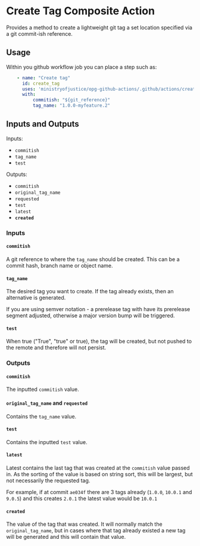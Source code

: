 # Create Tag Composite Action

Provides a method to create a lightweight git tag a set location specified via a git commit-ish reference.

## Usage

Within you github workflow job you can place a step such as:

```yaml
    - name: "Create tag"
      id: create_tag
      uses: 'ministryofjustice/opg-github-actions/.github/actions/create-tag@v2.1.3'
      with:
          commitish: "${git_reference}"
          tag_name: "1.0.0-myfeature.2"
```

## Inputs and Outputs

Inputs:
- `commitish`
- `tag_name`
- `test`

Outputs:
- `commitish`
- `original_tag_name`
- `requested`
- `test`
- `latest`
- **`created`**

### Inputs

#### `commitish`
A git reference to where the `tag_name` should be created. This can be a commit hash, branch name or object name.

#### `tag_name`
The desired tag you want to create. If the tag already exists, then an alternative is generated.

If you are using semver notation - a prerelease tag with have its prerelease segment adjusted, otherwise a major version bump will be triggered.

#### `test`
When true ("True", "true" or true), the tag will be created, but not pushed to the remote and therefore will not persist.

### Outputs

#### `commitish`
The inputted `commitish` value.

#### `original_tag_name` and `requested`
Contains the `tag_name` value.

#### `test`
Contains the inputted `test` value.

#### `latest`
Latest contains the last tag that was created at the `commitish` value passed in. As the sorting of the value is based on string sort, this will be largest, but not necessarily the requested tag.

For example, if at commit `ae034f` there are 3 tags already (`1.0.0`, `10.0.1` and `9.0.5`) and this creates `2.0.1` the latest value would be `10.0.1`

#### `created`
The value of the tag that was created. It will normally match the `original_tag_name`, but in cases where that tag already existed a new tag will be generated and this will contain that value.

